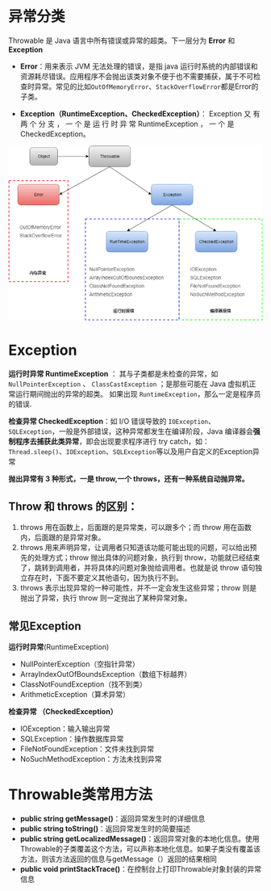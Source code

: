 



# 异常分类

Throwable 是 Java 语言中所有错误或异常的超类。下一层分为 **Error** 和 **Exception**

* **Error**：用来表示 JVM 无法处理的错误，是指 java 运行时系统的内部错误和资源耗尽错误。应用程序不会抛出该类对象不便于也不需要捕获，属于不可检查时异常。常见的比如`OutOfMemoryError`、`StackOverflowError`都是Error的子类。

* **Exception（RuntimeException、CheckedException）**： Exception 又 有 两 个 分 支 ， 一 个 是 运 行 时 异 常 RuntimeException ， 一 个 是CheckedException。

![](./Java-基础篇（8）异常/untitled%20diagram.png)







# Exception

**运行时异常 RuntimeException**  ： 其与子类都是未检查的异常，如 `NullPointerException` 、 `ClassCastException` ；是那些可能在 Java 虚拟机正常运行期间抛出的异常的超类。 如果出现 `RuntimeException`，那么一定是程序员的错误.

**检查异常 CheckedException**：如 I/O 错误导致的 `IOException`、`SQLException`，一般是外部错误，这种异常都发生在编译阶段，Java 编译器会**强制程序去捕获此类异常**，即会出现要求程序进行 try catch，如：`Thread.sleep()`、`IOException`、`SQLException`等以及用户自定义的Exception异常

**抛出异常有 3 种形式，一是 throw,一个 throws，还有一种系统自动抛异常。**



## Throw 和 throws 的区别：

1. throws 用在函数上，后面跟的是异常类，可以跟多个；而 throw 用在函数内，后面跟的是异常对象。
2.  throws 用来声明异常，让调用者只知道该功能可能出现的问题，可以给出预先的处理方式；throw 抛出具体的问题对象，执行到 throw，功能就已经结束了，跳转到调用者，并将具体的问题对象抛给调用者。也就是说 throw 语句独立存在时，下面不要定义其他语句，因为执行不到。
3.  throws 表示出现异常的一种可能性，并不一定会发生这些异常；throw 则是抛出了异常，执行 throw 则一定抛出了某种异常对象。



## 常见Exception

**运行时异常**(RuntimeException)

- NullPointerException（空指针异常）
- ArrayIndexOutOfBoundsException（数组下标越界）
- ClassNotFoundException（找不到类）
- ArithmeticException（算术异常）



**检查异常 （CheckedException）**

- IOException：输入输出异常
- SQLException：操作数据库异常
- FileNotFoundException：文件未找到异常
- NoSuchMethodException：方法未找到异常



# Throwable类常用方法

- **public string getMessage()**：返回异常发生时的详细信息
- **public string toString()**：返回异常发生时的简要描述
- **public string getLocalizedMessage()**：返回异常对象的本地化信息。使用Throwable的子类覆盖这个方法，可以声称本地化信息。如果子类没有覆盖该方法，则该方法返回的信息与getMessage（）返回的结果相同
- **public void printStackTrace()**：在控制台上打印Throwable对象封装的异常信息